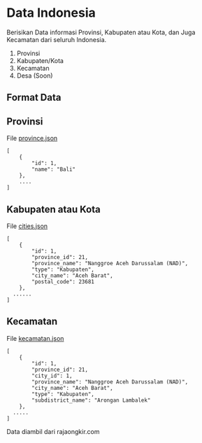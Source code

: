 # Data Indonesia

Berisikan Data informasi Provinsi, Kabupaten atau Kota, dan Juga Kecamatan dari seluruh Indonesia.

1. Provinsi
2. Kabupaten/Kota
3. Kecamatan
4. Desa (Soon)


## Format Data
## Provinsi 
File [province.json](json/provinces.json)
```
[
    {
        "id": 1,
        "name": "Bali"
    },
    ....
]
```

## Kabupaten atau Kota
File [cities.json](json/cities.json)
```
[
    {
        "id": 1,
        "province_id": 21,
        "province_name": "Nanggroe Aceh Darussalam (NAD)",
        "type": "Kabupaten",
        "city_name": "Aceh Barat",
        "postal_code": 23681
    },
  ......
]
```

## Kecamatan
File [kecamatan.json](json/kecamatan.json)

```
[
    {
        "id": 1,
        "province_id": 21,
        "city_id": 1,
        "province_name": "Nanggroe Aceh Darussalam (NAD)",
        "city_name": "Aceh Barat",
        "type": "Kabupaten",
        "subdistrict_name": "Arongan Lambalek"
    },
  .....
]
```
Data diambil dari rajaongkir.com
